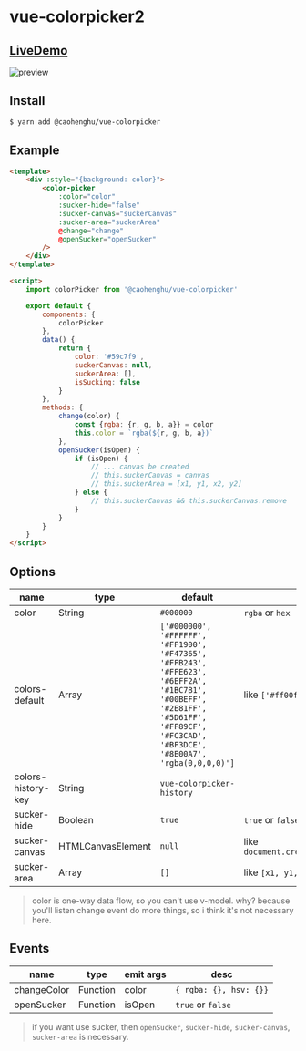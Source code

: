 # vue-colorpicker2

## [LiveDemo](https://caohenghu.github.io/vue-colorpicker/)

![preview](https://raw.githubusercontent.com/caohenghu/vue-colorpicker/master/src/img/preview.jpg)

## Install

```bash
$ yarn add @caohenghu/vue-colorpicker
```

## Example

```html
<template>
    <div :style="{background: color}">
        <color-picker
            :color="color"
            :sucker-hide="false"
            :sucker-canvas="suckerCanvas"
            :sucker-area="suckerArea"
            @change="change"
            @openSucker="openSucker"
        />
    </div>
</template>

<script>
    import colorPicker from '@caohenghu/vue-colorpicker'

    export default {
        components: {
            colorPicker
        },
        data() {
            return {
                color: '#59c7f9',
                suckerCanvas: null,
                suckerArea: [],
                isSucking: false
            }
        },
        methods: {
            change(color) {
                const {rgba: {r, g, b, a}} = color
                this.color = `rgba(${r, g, b, a})`
            },
            openSucker(isOpen) {
                if (isOpen) {
                    // ... canvas be created
                    // this.suckerCanvas = canvas
                    // this.suckerArea = [x1, y1, x2, y2]
                } else {
                    // this.suckerCanvas && this.suckerCanvas.remove
                }
            }
        }
    }
</script>
```

## Options

name | type | default | desc
---|---|---|---
color | String | `#000000` | `rgba` or `hex`
colors-default | Array | `['#000000', '#FFFFFF', '#FF1900', '#F47365', '#FFB243', '#FFE623', '#6EFF2A', '#1BC7B1', '#00BEFF', '#2E81FF', '#5D61FF', '#FF89CF', '#FC3CAD', '#BF3DCE', '#8E00A7', 'rgba(0,0,0,0)']` | like `['#ff00ff', '#0f0f0f', ...]`
colors-history-key | String | `vue-colorpicker-history` | 
sucker-hide | Boolean | `true` | `true` or `false`
sucker-canvas | HTMLCanvasElement | `null` | like `document.createElement('canvas')`
sucker-area | Array | `[]` | like `[x1, y1, x2, y2]`


> color is one-way data flow, so you can't use v-model. why? because you'll listen change event do more things, so i think it's not necessary here.

## Events

name | type | emit args | desc
---|---|---|---
changeColor | Function | color | `{ rgba: {}, hsv: {}}`
openSucker | Function | isOpen | `true` or `false`

> if you want use sucker, then `openSucker`, `sucker-hide`, `sucker-canvas`, `sucker-area` is necessary.